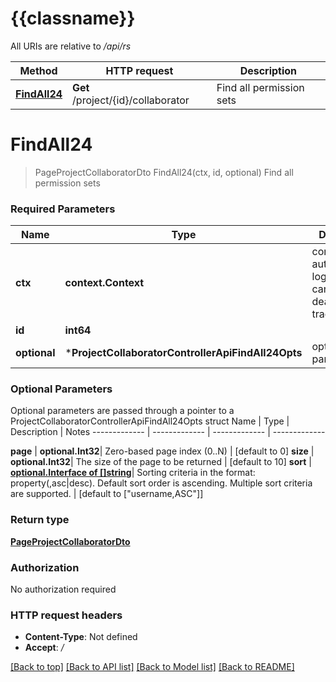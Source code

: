 # {{classname}}

All URIs are relative to */api/rs*

Method | HTTP request | Description
------------- | ------------- | -------------
[**FindAll24**](ProjectCollaboratorControllerApi.md#FindAll24) | **Get** /project/{id}/collaborator | Find all permission sets

# **FindAll24**
> PageProjectCollaboratorDto FindAll24(ctx, id, optional)
Find all permission sets

### Required Parameters

Name | Type | Description  | Notes
------------- | ------------- | ------------- | -------------
 **ctx** | **context.Context** | context for authentication, logging, cancellation, deadlines, tracing, etc.
  **id** | **int64**|  | 
 **optional** | ***ProjectCollaboratorControllerApiFindAll24Opts** | optional parameters | nil if no parameters

### Optional Parameters
Optional parameters are passed through a pointer to a ProjectCollaboratorControllerApiFindAll24Opts struct
Name | Type | Description  | Notes
------------- | ------------- | ------------- | -------------

 **page** | **optional.Int32**| Zero-based page index (0..N) | [default to 0]
 **size** | **optional.Int32**| The size of the page to be returned | [default to 10]
 **sort** | [**optional.Interface of []string**](string.md)| Sorting criteria in the format: property(,asc|desc). Default sort order is ascending. Multiple sort criteria are supported. | [default to [&quot;username,ASC&quot;]]

### Return type

[**PageProjectCollaboratorDto**](PageProjectCollaboratorDto.md)

### Authorization

No authorization required

### HTTP request headers

 - **Content-Type**: Not defined
 - **Accept**: */*

[[Back to top]](#) [[Back to API list]](../README.md#documentation-for-api-endpoints) [[Back to Model list]](../README.md#documentation-for-models) [[Back to README]](../README.md)

